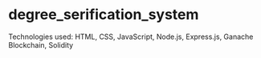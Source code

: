 # degree_serification_system
Technologies used:
HTML, CSS, JavaScript, Node.js, Express.js, Ganache Blockchain, Solidity
